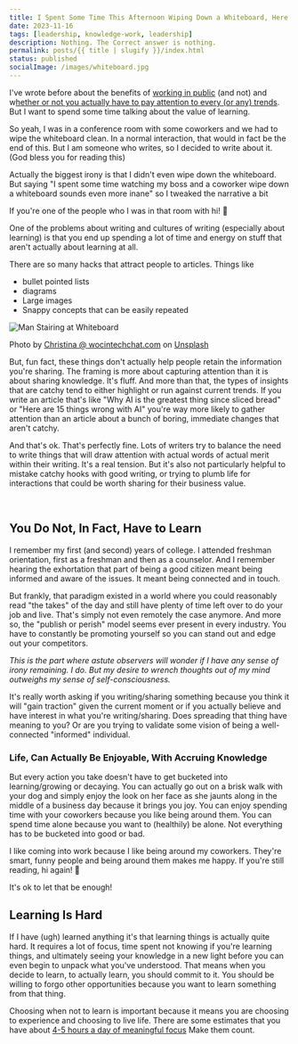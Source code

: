 ```yaml
---
title: I Spent Some Time This Afternoon Wiping Down a Whiteboard, Here's What I learned
date: 2023-11-16
tags: [leadership, knowledge-work, leadership]
description: Nothing. The Correct answer is nothing.
permalink: posts/{{ title | slugify }}/index.html
status: published
socialImage: /images/whiteboard.jpg
---
```


I've wrote before about the benefits of [working in public](/posts/do-you-need-to-work-in-public/) (and not) and w[hether or not you actually have to pay attention to every (or any) trends](/posts/beneficial-ignorance-presence-focus-and-knowledge-work/). But I want to spend some time talking about the value of learning.

So yeah, I was in a conference room with some coworkers and we had to wipe the whiteboard clean. In a normal interaction, that would in fact be the end of this. But I am someone who writes, so I decided to write about it. (God bless you for reading this)

<aside class="content__aside">
Actually the biggest irony is that I didn't even wipe down the whiteboard. But saying "I spent some time watching my boss and a coworker wipe down a whiteboard sounds even more inane" so I tweaked the narrative a bit
</aside>

If you're one of the people who I was in that room with hi! :wave:

One of the problems about writing and cultures of writing (especially about learning) is that you end up spending a lot of time and energy on stuff that aren't actually about learning at all.

There are so many hacks that attract people to articles. Things like

- bullet pointed lists
- diagrams
- Large images
- Snappy concepts that can be easily repeated

![Man Stairing at Whiteboard](/images/whiteboard.jpg)

Photo by <a href="https://unsplash.com/@wocintechchat?utm_content=creditCopyText&utm_medium=referral&utm_source=unsplash">Christina @ wocintechchat.com</a> on <a href="https://unsplash.com/photos/man-standing-near-whiteboard-0g-iLtxmMhA?utm_content=creditCopyText&utm_medium=referral&utm_source=unsplash">Unsplash</a>

But, fun fact, these things don't actually help people retain the information you're sharing. The framing is more about capturing attention than it is about sharing knowledge. It's fluff. And more than that, the types of insights that are catchy tend to either highlight or run against current trends. If you write an article that's like "Why AI is the greatest thing since sliced bread" or "Here are 15 things wrong with AI" you're way more likely to gather attention than an article about a bunch of boring, immediate changes that aren't catchy.

And that's ok. That's perfectly fine. Lots of writers try to balance the need to write things that will draw attention with actual words of actual merit within their writing. It's a real tension. But it's also not particularly helpful to mistake catchy hooks with good writing, or trying to plumb life for interactions that could be worth sharing for their business value.

<br>

## You Do Not, In Fact, Have to Learn

I remember my first (and second) years of college. I attended freshman orientation, first as a freshman and then as a counselor. And I remember hearing the exhortation that part of being a good citizen meant being informed and aware of the issues. It meant being connected and in touch.

But frankly, that paradigm existed in a world where you could reasonably read "the takes" of the day and still have plenty of time left over to do your job and live. That's simply not even remotely the case anymore. And more so, the "publish or perish" model seems ever present in every industry. You have to constantly be promoting yourself so you can stand out and edge out your competitors.

_This is the part where astute observers will wonder if I have any sense of irony remaining. I do. But my desire to wrench thoughts out of my mind outweighs my sense of self-consciousness._

It's really worth asking if you writing/sharing something because you think it will "gain traction" given the current moment or if you actually believe and have interest in what you're writing/sharing. Does spreading that thing have meaning to you? Or are you trying to validate some vision of being a well-connected "informed" individual.

### Life, Can Actually Be Enjoyable, With Accruing Knowledge

But every action you take doesn't have to get bucketed into learning/growing or decaying. You can actually go out on a brisk walk with your dog and simply enjoy the look on her face as she jaunts along in the middle of a business day because it brings you joy. You can enjoy spending time with your coworkers because you like being around them. You can spend time alone because you want to (healthily) be alone. Not everything has to be bucketed into good or bad.

I like coming into work because I like being around my coworkers. They're smart, funny people and being around them makes me happy. If you're still reading, hi again! :wave:

It's ok to let that be enough!

## Learning Is Hard

If I have (ugh) learned anything it's that learning things is actually quite hard. It requires a lot of focus, time spent not knowing if you're learning things, and ultimately seeing your knowledge in a new light before you can even begin to unpack what you've understood. That means when you decide to learn, to actually learn, you should commit to it. You should be willing to forgo other opportunities because you want to learn something from that thing.

Choosing when not to learn is important because it means you are choosing to experience and choosing to live life. There are some estimates that you have about [4-5 hours a day of meaningful focus](https://www.washingtonpost.com/lifestyle/wellness/productivity-focus-work-tips/2021/05/31/07453934-bfd0-11eb-b26e-53663e6be6ff_story.html) Make them count.
